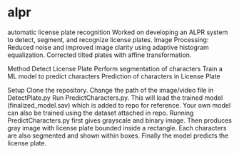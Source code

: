 # alpr
automatic license plate recognition
Worked on developing an ALPR system to detect, segment, and recognize license plates. 
Image Processing: Reduced noise and improved image clarity using adaptive histogram equalization. Corrected tilted plates with affine transformation.

Method
Detect License Plate
Perform segmentation of characters
Train a ML model to predict characters
Prediction of characters in License Plate


Setup
Clone the repository. Change the path of the image/video file in DetectPlate.py Run PredictCharacters.py. This will load the trained model (finalized_model.sav) which is added to repo for reference. Your own model can also be trained using the dataset attached in repo. Running PredictCharacters.py first gives grayscale and binary image. Then produces gray image with license plate bounded inside a rectangle. Each characters are also segmented and shown within boxes. Finally the model predicts the license plate.

